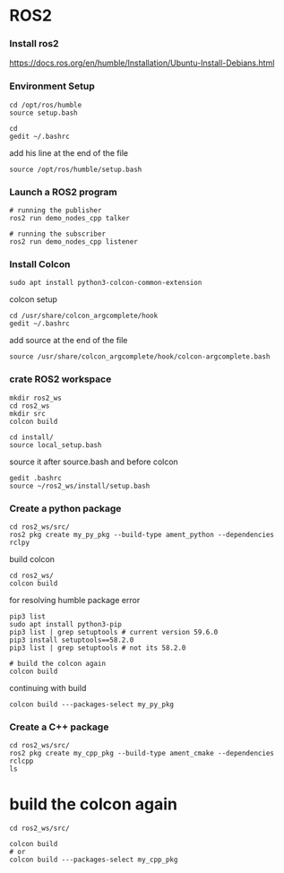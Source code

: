 # ROS2

### Install ros2 
https://docs.ros.org/en/humble/Installation/Ubuntu-Install-Debians.html

### Environment Setup
```
cd /opt/ros/humble
source setup.bash
```
```
cd
gedit ~/.bashrc
```
add his line at the end of the file
```
source /opt/ros/humble/setup.bash
```


### Launch a ROS2 program
```
# running the publisher
ros2 run demo_nodes_cpp talker

# running the subscriber
ros2 run demo_nodes_cpp listener
```

### Install Colcon
```
sudo apt install python3-colcon-common-extension
```


colcon setup
```
cd /usr/share/colcon_argcomplete/hook
gedit ~/.bashrc
```
add source at the end of the file
```
source /usr/share/colcon_argcomplete/hook/colcon-argcomplete.bash
```

### crate ROS2 workspace
```
mkdir ros2_ws
cd ros2_ws
mkdir src
colcon build
```
```
cd install/
source local_setup.bash
```

source it after source.bash and before colcon
```
gedit .bashrc
source ~/ros2_ws/install/setup.bash
```


### Create a python package
```
cd ros2_ws/src/
ros2 pkg create my_py_pkg --build-type ament_python --dependencies rclpy
```

build colcon
```
cd ros2_ws/
colcon build
```

for resolving humble package error
```
pip3 list
sudo apt install python3-pip
pip3 list | grep setuptools # current version 59.6.0
pip3 install setuptools==58.2.0
pip3 list | grep setuptools # not its 58.2.0

# build the colcon again
colcon build
```

continuing with build
``` 
colcon build ---packages-select my_py_pkg
```

### Create a C++ package
```
cd ros2_ws/src/
ros2 pkg create my_cpp_pkg --build-type ament_cmake --dependencies rclcpp
ls
```

# build the colcon again
```
cd ros2_ws/src/

colcon build
# or
colcon build ---packages-select my_cpp_pkg
```

